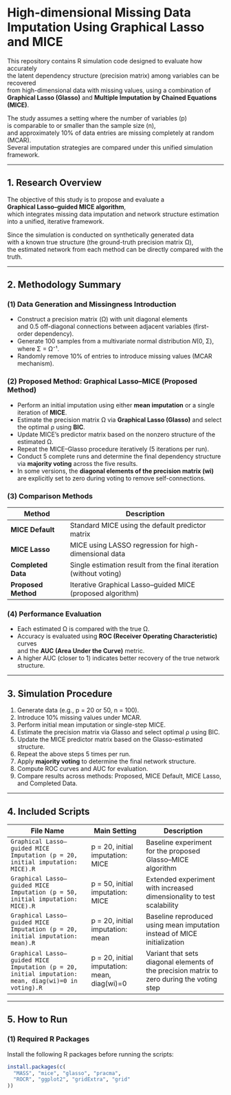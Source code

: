 # High-dimensional Missing Data Imputation Using Graphical Lasso and MICE

This repository contains R simulation code designed to evaluate how accurately  
the latent dependency structure (precision matrix) among variables can be recovered  
from high-dimensional data with missing values, using a combination of  
**Graphical Lasso (Glasso)** and **Multiple Imputation by Chained Equations (MICE)**.

The study assumes a setting where the number of variables (p)  
is comparable to or smaller than the sample size (n),  
and approximately 10% of data entries are missing completely at random (MCAR).  
Several imputation strategies are compared under this unified simulation framework.

---

## 1. Research Overview

The objective of this study is to propose and evaluate a  
**Graphical Lasso–guided MICE algorithm**,  
which integrates missing data imputation and network structure estimation  
into a unified, iterative framework.

Since the simulation is conducted on synthetically generated data  
with a known true structure (the ground-truth precision matrix Ω),  
the estimated network from each method can be directly compared with the truth.

---

## 2. Methodology Summary

### (1) Data Generation and Missingness Introduction

- Construct a precision matrix (Ω) with unit diagonal elements  
  and 0.5 off-diagonal connections between adjacent variables (first-order dependency).  
- Generate 100 samples from a multivariate normal distribution 𝑁(0, Σ), where Σ = Ω⁻¹.  
- Randomly remove 10% of entries to introduce missing values (MCAR mechanism).

### (2) Proposed Method: Graphical Lasso–MICE (Proposed Method)

- Perform an initial imputation using either **mean imputation** or a single iteration of **MICE**.  
- Estimate the precision matrix Ω via **Graphical Lasso (Glasso)** and select the optimal ρ using **BIC**.  
- Update MICE’s predictor matrix based on the nonzero structure of the estimated Ω.  
- Repeat the MICE–Glasso procedure iteratively (5 iterations per run).  
- Conduct 5 complete runs and determine the final dependency structure  
  via **majority voting** across the five results.  
- In some versions, the **diagonal elements of the precision matrix (wi)**  
  are explicitly set to zero during voting to remove self-connections.

### (3) Comparison Methods

| Method | Description |
|--------|--------------|
| **MICE Default** | Standard MICE using the default predictor matrix |
| **MICE Lasso** | MICE using LASSO regression for high-dimensional data |
| **Completed Data** | Single estimation result from the final iteration (without voting) |
| **Proposed Method** | Iterative Graphical Lasso–guided MICE (proposed algorithm) |

### (4) Performance Evaluation

- Each estimated Ω is compared with the true Ω.  
- Accuracy is evaluated using **ROC (Receiver Operating Characteristic)** curves  
  and the **AUC (Area Under the Curve)** metric.  
- A higher AUC (closer to 1) indicates better recovery of the true network structure.

---

## 3. Simulation Procedure

1. Generate data (e.g., p = 20 or 50, n = 100).  
2. Introduce 10% missing values under MCAR.  
3. Perform initial mean imputation or single-step MICE.  
4. Estimate the precision matrix via Glasso and select optimal ρ using BIC.  
5. Update the MICE predictor matrix based on the Glasso-estimated structure.  
6. Repeat the above steps 5 times per run.  
7. Apply **majority voting** to determine the final network structure.  
8. Compute ROC curves and AUC for evaluation.  
9. Compare results across methods: Proposed, MICE Default, MICE Lasso, and Completed Data.

---

## 4. Included Scripts

| File Name | Main Setting | Description |
|------------|--------------|--------------|
| `Graphical Lasso–guided MICE Imputation (p = 20, initial imputation: MICE).R` | p = 20, initial imputation: MICE | Baseline experiment for the proposed Glasso–MICE algorithm |
| `Graphical Lasso–guided MICE Imputation (p = 50, initial imputation: MICE).R` | p = 50, initial imputation: MICE | Extended experiment with increased dimensionality to test scalability |
| `Graphical Lasso–guided MICE Imputation (p = 20, initial imputation: mean).R` | p = 20, initial imputation: mean | Baseline reproduced using mean imputation instead of MICE initialization |
| `Graphical Lasso–guided MICE Imputation (p = 20, initial imputation: mean, diag(wi)=0 in voting).R` | p = 20, initial imputation: mean, diag(wi)=0 | Variant that sets diagonal elements of the precision matrix to zero during the voting step |

---

## 5. How to Run

### (1) Required R Packages

Install the following R packages before running the scripts:

```r
install.packages(c(
  "MASS", "mice", "glasso", "pracma",
  "ROCR", "ggplot2", "gridExtra", "grid"
))
